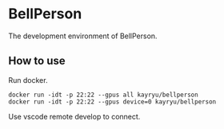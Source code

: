 # BellPerson

The development environment of BellPerson.

## How to use

Run docker.
```
docker run -idt -p 22:22 --gpus all kayryu/bellperson
docker run -idt -p 22:22 --gpus device=0 kayryu/bellperson
```

Use vscode remote develop to connect.